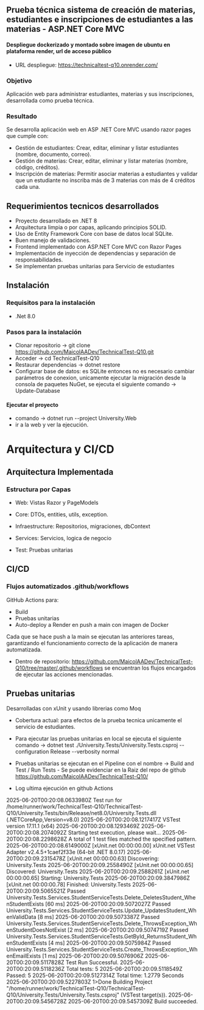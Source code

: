 ## Prueba técnica sistema de creación de materias, estudiantes e inscripciones de estudiantes a las materias - ASP.NET Core MVC

#### Despliegue dockerizado y montado sobre imagen de ubuntu en plataforma render, url de acceso público
- URL despliegue: https://technicaltest-q10.onrender.com/

###  Objetivo
Aplicación web para administrar estudiantes, materias y sus inscripciones, desarrollada como prueba técnica.

### Resultado
Se desarrolla aplicación web en ASP .NET Core MVC usando razor pages que cumple con:

- Gestión de estudiantes: Crear, editar, eliminar y listar estudiantes (nombre,
documento, correo).
- Gestión de materias: Crear, editar, eliminar y listar materias (nombre, código,
créditos).
- Inscripción de materias: Permitir asociar materias a estudiantes y validar que
un estudiante no inscriba más de 3 materias con más de 4 créditos cada una.


## Requerimientos tecnicos desarrollados 

- Proyecto desarrollado en .NET 8
- Arquitectura limpia o por capas, aplicando principios SOLID.
 - Uso de Entity Framework Core con base de datos local SQLite.
- Buen manejo de validaciones.
- Frontend implementado con ASP.NET Core MVC con Razor Pages
- Implementación de inyección de dependencias y separación de
responsabilidades.
- Se implementan pruebas unitarias para Servicio de estudiantes


## Instalación

### Requisitos para la instalación

- .Net 8.0

### Pasos para la instalación

- Clonar repositorio -> git clone https://github.com/MaicolAADev/TechnicalTest-Q10.git
- Acceder -> cd TechnicalTest-Q10
- Restaurar dependencias -> dotnet restore
- Configurar base de datos: es SQLite entonces no es necesario cambiar parámetros de conexion, unicamente ejecutar la migración desde la consola de paquetes NuGet, se ejecuta el siguiente comando -> Update-Database


#### Ejecutar el proyecto

- comando -> dotnet run --project University.Web
- ir a la web y ver la ejecución.


# Arquitectura y CI/CD

##  Arquitectura Implementada

### Estructura por Capas

- Web: Vistas Razor y PageModels

- Core: DTOs, entities, utils, exception.

- Infraestructure: Repositorios, migraciones, dbContext

- Services: Servicios, logica de negocio

- Test: Pruebas unitarias


## CI/CD

### Flujos automatizados .github/workflows

GitHub Actions para:

- Build
- Pruebas unitarias
- Auto-deploy a Render en push a main con imagen de Docker 

Cada que se hace push a la main se ejecutan las anteriores tareas, garantizando el funcionamiento correcto de la aplicación de manera automatizada.
- Dentro de repositorio: https://github.com/MaicolAADev/TechnicalTest-Q10/tree/master/.github/workflows se encuentran los flujos encargados de ejecutar las acciones mencionadas.


## Pruebas unitarias

Desarrolladas con xUnit y usando librerias como Moq
- Cobertura actual: para efectos de la prueba tecnica unicamente el servicio de estudiantes.
- Para ejecutar las pruebas unitarias en local se ejecuta el siguiente comando -> dotnet test ./University.Tests/University.Tests.csproj --configuration Release --verbosity normal

- Pruebas unitarias se ejecutan en el Pipeline con el nombre -> 
Build and Test / Run Tests - Se puede evidenciar en la Raiz del repo de github https://github.com/MaicolAADev/TechnicalTest-Q10/

- Log ultima ejecución en github Actions

2025-06-20T00:20:08.0633980Z Test run for /home/runner/work/TechnicalTest-Q10/TechnicalTest-Q10/University.Tests/bin/Release/net8.0/University.Tests.dll (.NETCoreApp,Version=v8.0)
2025-06-20T00:20:08.1217417Z VSTest version 17.11.1 (x64)
2025-06-20T00:20:08.1293469Z 
2025-06-20T00:20:08.2074092Z Starting test execution, please wait...
2025-06-20T00:20:08.2298628Z A total of 1 test files matched the specified pattern.
2025-06-20T00:20:08.6149000Z [xUnit.net 00:00:00.00] xUnit.net VSTest Adapter v2.4.5+1caef2f33e (64-bit .NET 8.0.17)
2025-06-20T00:20:09.2315478Z [xUnit.net 00:00:00.63]   Discovering: University.Tests
2025-06-20T00:20:09.2558490Z [xUnit.net 00:00:00.65]   Discovered:  University.Tests
2025-06-20T00:20:09.2588261Z [xUnit.net 00:00:00.65]   Starting:    University.Tests
2025-06-20T00:20:09.3847986Z [xUnit.net 00:00:00.78]   Finished:    University.Tests
2025-06-20T00:20:09.5065521Z   Passed University.Tests.Services.StudentServiceTests.Delete_DeletesStudent_WhenStudentExists [60 ms]
2025-06-20T00:20:09.5072027Z   Passed University.Tests.Services.StudentServiceTests.Update_UpdatesStudent_WhenValidData [8 ms]
2025-06-20T00:20:09.5073387Z   Passed University.Tests.Services.StudentServiceTests.Delete_ThrowsException_WhenStudentDoesNotExist [2 ms]
2025-06-20T00:20:09.5074719Z   Passed University.Tests.Services.StudentServiceTests.GetById_ReturnsStudent_WhenStudentExists [4 ms]
2025-06-20T00:20:09.5075984Z   Passed University.Tests.Services.StudentServiceTests.Create_ThrowsException_WhenEmailExists [1 ms]
2025-06-20T00:20:09.5076906Z 
2025-06-20T00:20:09.5117828Z Test Run Successful.
2025-06-20T00:20:09.5118236Z Total tests: 5
2025-06-20T00:20:09.5118549Z      Passed: 5
2025-06-20T00:20:09.5127314Z  Total time: 1.2779 Seconds
2025-06-20T00:20:09.5227803Z      1>Done Building Project "/home/runner/work/TechnicalTest-Q10/TechnicalTest-Q10/University.Tests/University.Tests.csproj" (VSTest target(s)).
2025-06-20T00:20:09.5456728Z 
2025-06-20T00:20:09.5457309Z Build succeeded.